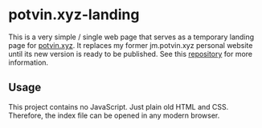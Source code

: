 # potvin.xyz-landing

This is a very simple / single web page that serves as a temporary landing page for
[potvin.xyz](https://potvin.xyz). It replaces my former jm.potvin.xyz personal website 
until its new version is ready to be published. See this
[repository](https://github.com/jeanmathieupotvin/potvin.xyz) for more information.

## Usage

This project contains no JavaScript. Just plain old HTML and CSS. Therefore, the
index file can be opened in any modern browser.
